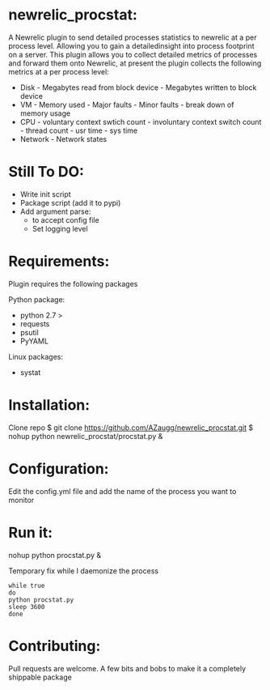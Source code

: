 newrelic_procstat:
==================

A Newrelic plugin to send detailed processes statistics to newrelic at a per process level.  Allowing you to gain a detailedinsight into process footprint on a server. This plugin allows you to collect detailed metrics of processes and forward them onto Newrelic, at present the plugin collects the following metrics at a per process level:
   - Disk 
    - Megabytes read from block device
    - Megabytes written to block device
   - VM
    - Memory used
    - Major faults
    - Minor faults
    - break down of memory usage
   - CPU
    - voluntary context swtich count
    - involuntary context switch count
    - thread count
    - usr time
    - sys time
   - Network
    - Network states

Still To DO:
============
- Write init script
- Package script (add it to pypi)
- Add argument parse:
  - to accept config file
  - Set logging level

Requirements:
=============
Plugin requires the following packages

   Python package:
   - python 2.7 >
   - requests
   - psutil
   - PyYAML

   Linux packages:
   - systat


Installation:
=============
Clone repo
 $ git clone https://github.com/AZaugg/newrelic_procstat.git
 $ nohup python newrelic_procstat/procstat.py & 

Configuration:
==============
Edit the config.yml file and add the name of the process you want to monitor

Run it:
=======
nohup python procstat.py &

Temporary fix while I daemonize the process
```
while true
do
python procstat.py
sleep 3600
done
```

Contributing:
=============
Pull requests are welcome. A few bits and bobs to make it a completely shippable package

